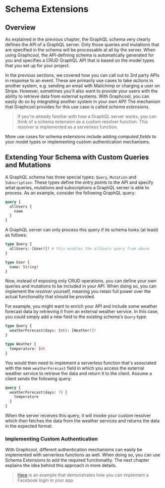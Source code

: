 # Schema Extensions

## Overview

As explained in the previous chapter, the GraphQL schema very clearly defines the API of a GraphQL server. Only those queries and mutations that are specified in the schema will be processable at all by the server. When using Graphcool, the API-defining schema is automatically generated for you and specifies a CRUD GraphQL API that is based on the model types that you set up for your project.

In the previous sections, we covered how you can call out to 3rd party APIs in response to an event. These are primarily use cases to take *actions* in another system, e.g. sending an email with Mailchimp or charging a user on Stripe. However, sometimes you'll also want to provide your users with the ability to retrieve data from external systems.  With Graphcool, you can easily do so by *integrating* another system in your own API! The mechanism that Graphcool provides for this use case is called *schema extensions*. 


> If you're already familiar with how a GraphQL server works, you can think of a schema extension as a custom resolver function. This resolver is  implemented as a serverless function.


More use cases for schema extensions include adding *computed fields* to your model types or implementing custom authentication mechanisms.

## Extending Your Schema with Custom Queries and Mutations

A GraphQL schema has three special types: `Query`, `Mutation` and `Subscription`. These types define the *entry points* to the API and specify what queries, mutations and subscriptions a GraphQL server is able to process. As an example, consider the following GraphQL query:

```graphql
query {
  allUsers {
    name
  }
}
```

A GraphQL server can only process this query if its schema looks (at least) as follows:

```graphql
type Query {
  allUsers: [User!]! # this enables the allUsers query from above
}

type User {
  name: String!
}
```

Now, instead of exposing only CRUD operations, you can define your *own* queries and mutations to be included in your API. When doing so, you can implement the *resolver* yourself, meaning you retain full power over the actual functionality that should be provided.

For example, you might want to enrich your API and include some weather forecast data by retrieving it from an external weather service. In this case, you could simply add a new field to the existing schema's `Query` type: 

```graphql
type Query {
  weatherForecast(days: Int): [Weather!]!
}

type Weather {
  temperature: Int
}
```

You would then need to implement a serverless function that's associated with the new `weatherForecast` field in which you access the external weather service to retrieve the data and return it to the client. Assume a client sends the following query:

```graphql
query {
  weatherForecast(days: 7) {
    temperature
  }
}
```

When the server receives this query, it will invoke your custom resolver which then fetches the data from the weather services and returns the data in the expected format.

### Implementing Custom Authentication 

With Graphcool, different authentication mechanisms can easily be implemented with serverless functions as well. When doing so, you can use Schema Extensions to add the required functionality. The next chapter explains the idea behind this approach in more details.

> [Here](https://github.com/graphcool-examples/functions/tree/master/authentication/facebook-authentication) is an example that demonstrates how you can implement a Facebook login in your app. 







